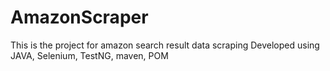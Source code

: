 # AmazonScraper
This is the project for amazon search result data scraping  Developed using JAVA, Selenium, TestNG, maven, POM
